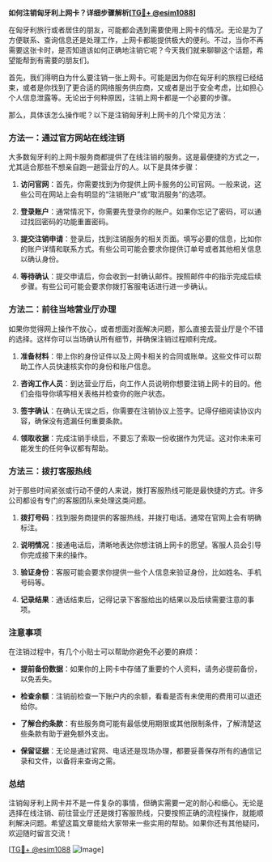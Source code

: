 **如何注销匈牙利上网卡？详细步骤解析[[TG💪+ @esim1088](https://t.me/s/esim1088)]**

在匈牙利旅行或者居住的朋友，可能都会遇到需要使用上网卡的情况。无论是为了方便联系、查询信息还是处理工作，上网卡都能提供极大的便利。不过，当你不再需要这张卡时，是否知道该如何正确地注销它呢？今天我们就来聊聊这个话题，希望能帮到有需要的朋友们。

首先，我们得明白为什么要注销一张上网卡。可能是因为你在匈牙利的旅程已经结束，或者是你找到了更合适的网络服务供应商，又或者是出于安全考虑，比如担心个人信息泄露等。无论出于何种原因，注销上网卡都是一个必要的步骤。

那么，具体该怎么操作呢？以下是注销匈牙利上网卡的几个常见方法：

### 方法一：通过官方网站在线注销

大多数匈牙利的上网卡服务商都提供了在线注销的服务。这是最便捷的方式之一，尤其适合那些不想亲自跑一趟营业厅的人。以下是具体步骤：

1. **访问官网**：首先，你需要找到为你提供上网卡服务的公司官网。一般来说，这些公司在网站上会有明显的“注销账户”或“取消服务”的选项。
   
2. **登录账户**：通常情况下，你需要先登录你的账户。如果你忘记了密码，可以通过找回密码的功能重置密码。

3. **提交注销申请**：登录后，找到注销服务的相关页面。填写必要的信息，比如你的账户详情和联系方式。有些公司可能会要求你提供订单号或者其他相关信息以确认身份。

4. **等待确认**：提交申请后，你会收到一封确认邮件。按照邮件中的指示完成后续步骤。有些公司可能会要求你拨打客服电话进行进一步确认。

### 方法二：前往当地营业厅办理

如果你觉得网上操作不放心，或者想面对面解决问题，那么直接去营业厅是个不错的选择。这样你可以当场确认所有细节，并确保注销过程顺利完成。

1. **准备材料**：带上你的身份证件以及上网卡相关的合同或账单。这些文件可以帮助工作人员快速核实你的身份和账户信息。

2. **咨询工作人员**：到达营业厅后，向工作人员说明你想要注销上网卡的目的。他们会指导你填写相关表格并检查你的账户状态。

3. **签字确认**：在确认无误之后，你需要在注销协议上签字。记得仔细阅读协议内容，确保没有遗漏任何重要条款。

4. **领取收据**：完成注销手续后，不要忘了索取一份收据作为凭证。这对你未来可能发生的任何争议都有帮助。

### 方法三：拨打客服热线

对于那些时间紧张或行动不便的人来说，拨打客服热线可能是最快捷的方式。许多公司都设有专门的客服团队来处理这类问题。

1. **拨打号码**：找到服务商提供的客服热线，并拨打电话。通常在官网上会有明确标注。

2. **说明情况**：接通电话后，清晰地表达你想注销上网卡的愿望。客服人员会引导你完成接下来的操作。

3. **验证身份**：客服可能会要求你提供一些个人信息来验证身份，比如姓名、手机号码等。

4. **记录结果**：通话结束后，记得记录下客服给出的结果以及后续需要注意的事项。

### 注意事项

在注销过程中，有几个小贴士可以帮助你避免不必要的麻烦：

- **提前备份数据**：如果你的上网卡中存储了重要的个人资料，请务必提前备份，以免丢失。
  
- **检查余额**：注销前检查一下账户内的余额，看看是否有未使用的费用可以退还给你。

- **了解合约条款**：有些服务商可能有最低使用期限或其他限制条件，了解清楚这些条款有助于避免额外支出。

- **保留证据**：无论是通过官网、电话还是现场办理，都要妥善保存所有的通信记录和文件，以备将来查询之需。

### 总结

注销匈牙利上网卡并不是一件复杂的事情，但确实需要一定的耐心和细心。无论是选择在线注销、前往营业厅还是拨打客服热线，只要按照正确的流程操作，就能顺利解决问题。希望这篇文章能给大家带来一些实用的帮助。如果你还有其他疑问，欢迎随时留言交流！

[[TG💪+ @esim1088](https://t.me/s/esim1088) ![Image](https://i.postimg.cc/4NQfJmqS/Snipaste-2025-05-13-00-14-12.png)]